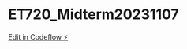 # ET720_Midterm20231107

[Edit in Codeflow ⚡️](https://stackblitz.com/~/github.com/izabellas63/ET720_Midterm20231107)